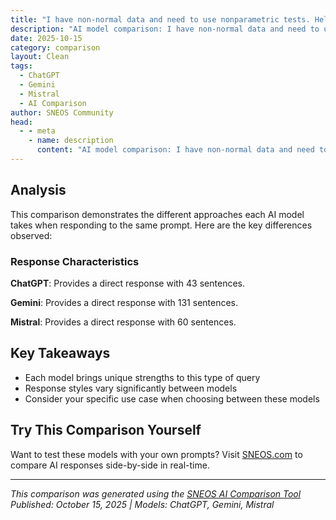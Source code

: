 ```yaml
---
title: "I have non-normal data and need to use nonparametric tests. Help me: 1) Decide when nonparametric tests are necessary vs transforming data"
description: "AI model comparison: I have non-normal data and need to use nonparametric tests. Help me: 1) Decide when nonparametric te..."
date: 2025-10-15
category: comparison
layout: Clean
tags:
  - ChatGPT
  - Gemini
  - Mistral
  - AI Comparison
author: SNEOS Community
head:
  - - meta
    - name: description
      content: "AI model comparison: I have non-normal data and need to use nonparametric tests. Help me: 1) Decide when nonparametric tests are necessary vs..."
---
```


<ChatComparison
  title="I have non-normal data and need to use nonparametric tests. Help me: 1) Decide when nonparametric tests are necessary vs transforming data"
  prompt="I have non-normal data and need to use nonparametric tests. Help me: 1) Decide when nonparametric tests are necessary vs transforming data"
  :responses='{"ChatGPT": "Deciding when to use nonparametric tests versus transforming your data is an important consideration in statistics, especially with non-normal data. Here are some guidelines to help you make that decision:\n\n### When to Use Nonparametric Tests:\n1. **Non-normality**: If your data are significantly non-normal, especially with small sample sizes, nonparametric tests are generally more appropriate.\n2. **Ordinal Data**: If your data are ordinal (ranked) or if measurements fall into categories without a meaningful zero point, nonparametric tests should be used.\n3. **Outliers**: Nonparametric tests are more robust to outliers. If your dataset contains extreme values that could skew the results of parametric tests, employ nonparametric alternatives.\n4. **Small Sample Sizes**: With small sample sizes, it\u0027s often difficult to meet the assumptions of parametric tests. Nonparametric tests require fewer assumptions about the dataset.\n5. **Unequal Variability**: If the assumption of homogeneity of variance (equal variances between groups) is violated, nonparametric tests can also be more appropriate.\n\n### When to Consider Transforming Data:\n1. **Slight Non-normality**: If your data is only slightly non-normal, transforming the data might make it closer to normal, allowing the use of parametric tests.\n2. **Known Transformations**: Some transformations (log, square root, etc.) are well-established for certain types of data (e.g., positive only). If you know a specific transformation can help, it might be worth trying.\n3. **Linear Relationships**: If you believe that transforming the data may help reveal a linear relationship between variables (particularly for regression analyses), this could justify a transformation.\n4. **Improving Interpretability**: Sometimes, transformations (like log transformations) can make the results easier to interpret, especially in the context of rates or proportions.\n5. **Testing Normality Post-Transformation**: After transformation, you can check the new data for normality using tests like the Shapiro-Wilk test or visual assessments like QQ plots.\n\n### General Steps to Decide:\n1. **Examine Your Data**: Perform descriptive statistics and visualizations (e.g., histograms, QQ plots) to assess normality and check for outliers.\n2. **Consider Sample Size**: Evaluate the size of your dataset. Smaller sizes may push you toward nonparametric methods due to the difficulty in meeting parametric assumptions.\n3. **Test Normality**: Conduct a normality test (like Shapiro-Wilk) to quantify how non-normal your data is.\n4. **Evaluate Transformations**: Apply potential transformations and re-evaluate normality.\n5. **Compare Results**: If both transformed and nonparametric test results lead you to similar conclusions, it may strengthen your findings.\n\n### Conclusion\nIf your data violate the assumptions needed for parametric tests due to non-normality, outliers, or small sample sizes, consider using nonparametric tests directly. If, however, you think that a transformation may meaningfully address these issues and bring your data into a suitable form for parametric analysis, apply the transformation and reassess the data. Ultimately, the choice depends on the nature of your data, your research questions, and the importance of meeting parametric assumptions for your analysis.", "Gemini": "It\u0027s a common and excellent question! Deciding between transforming your non-normal data and using nonparametric tests is a fundamental decision in statistical analysis. Both approaches aim to address the issue of violating the normality assumption required by many parametric tests, but they do so in different ways and have distinct implications.\n\nLet\u0027s break down when each approach is generally preferred.\n\n---\n\n## Understanding the Core Problem: Why Normality Matters\n\nParametric tests (like t-tests, ANOVA, Pearson correlation, linear regression) make assumptions about the distribution of your data, or more specifically, the distribution of the *residuals* (for regression) or the *sampling distribution of the mean*. Violating these assumptions can lead to:\n1.  **Inaccurate P-values:** You might incorrectly conclude a significant effect when there isn\u0027t one (Type I error) or miss a real effect (Type II error).\n2.  **Inefficient Estimates:** Your parameter estimates (e.g., means, regression coefficients) might not be the most precise.\n3.  **Invalid Confidence Intervals:** The intervals around your estimates might not truly contain the population parameter the stated percentage of the time.\n\n---\n\n## Option 1: Data Transformation\n\nData transformation involves applying a mathematical function to your data to change its distribution, ideally making it more closely approximate a normal distribution, stabilize variance, or linearize relationships.\n\n### When to Consider Data Transformation:\n\n1.  **If the Data Can Be \u0022Made\u0022 Normal:**\n    *   **Skewed Data:** Logarithmic (log), square root (sqrt), inverse (1/x) transformations are common for right-skewed data. Squaring or cubing can sometimes help left-skewed data (less common).\n    *   **Proportions/Percentages:** Arcsine square root transformation (arcsin(sqrt(x))) is often used for data bounded between 0 and 1.\n    *   **Count Data:** Log or square root transformations are frequently applied.\n    *   **Heteroscedasticity:** Transformations can also stabilize variance (make it homogeneous), which is another key assumption for many parametric tests.\n\n2.  **When Parametric Tests Offer Greater Power or Flexibility:**\n    *   If a transformation successfully normalizes your data and stabilizes variance, you can then proceed with the more powerful parametric tests (t-tests, ANOVA, linear regression, etc.).\n    *   Parametric tests often allow for more complex modeling (e.g., ANCOVA, mixed models, multi-level models) that might not have direct nonparametric equivalents or are harder to implement nonparametrically.\n\n3.  **When Your Research Question Focuses on Means (on the transformed scale):**\n    *   If the theoretical or practical interpretation of the *mean* on the transformed scale is acceptable or if you can back-transform and interpret the *median* or *geometric mean* (for log transforms).\n\n4.  **Large Sample Sizes:**\n    *   For very large sample sizes, even minor departures from normality can be \u0022statistically significant\u0022 when testing for normality, but the Central Limit Theorem often means that the sampling distribution of the *mean* will be approximately normal, making parametric tests robust to minor non-normality of the *raw data*. However, transformations can still be beneficial for variance stabilization or for more accurate inference.\n\n### Advantages of Data Transformation:\n\n*   **Utilize Powerful Parametric Tests:** Allows you to use tests that often have greater statistical power (ability to detect an effect if one exists) than their nonparametric counterparts *if assumptions are met*.\n*   **Wider Range of Statistical Tools:** Access to a broader suite of statistical models and techniques.\n*   **Interpretability (with care):** If the transformation has a theoretical basis (e.g., biological growth often follows a log-normal pattern), interpreting results on the transformed scale might be meaningful. Back-transforming can provide estimates on the original scale, though direct interpretation of means can be complex (e.g., the mean of log-transformed data is the log of the geometric mean of the original data).\n\n### Disadvantages of Data Transformation:\n\n*   **Interpretability:** This is the biggest drawback. Results are on the transformed scale (e.g., \u0022log-mean differences\u0022). Back-transforming can make results interpretable in the original units, but it can bias estimates of the *mean* and make confidence intervals asymmetrical. Often, the median is a more appropriate back-transformed measure.\n*   **Doesn\u0027t Always Work:** Not all data can be successfully normalized through transformation.\n*   **Arbitrary Choice:** Choosing the \u0022best\u0022 transformation can feel arbitrary if there\u0027s no theoretical justification.\n*   **Can Introduce Other Problems:** A transformation that normalizes one variable might violate another assumption (e.g., changing the relationship between variables in regression).\n*   **Outliers:** Transformations can sometimes reduce the impact of outliers, but they don\u0027t eliminate them. Extreme outliers can still skew transformed data.\n\n---\n\n## Option 2: Nonparametric Tests\n\nNonparametric tests are statistical methods that do not rely on strong assumptions about the distribution of your data. Instead, they often work with ranks or signs of the data.\n\n### When to Consider Nonparametric Tests:\n\n1.  **Naturally Non-Normal Data:**\n    *   **Ordinal Data:** If your data is inherently ordinal (e.g., Likert scales, rankings), nonparametric tests are almost always the appropriate choice as means are not well-defined.\n    *   **Heavily Skewed Data Where the Median is a More Meaningful Measure:** For data like income, reaction times, or pollutant concentrations, the mean can be heavily influenced by outliers, making the median a more robust and representative measure of central tendency. Nonparametric tests are excellent for comparing medians.\n    *   **Data with Bounded Limits:** (e.g., counts, proportions with many zeros or ones) where transformations are difficult or illogical.\n\n2.  **Small Sample Sizes:**\n    *   It\u0027s harder to assess normality with small samples, and parametric tests are less robust to violations when N is small. Nonparametric tests are often preferred here.\n\n3.  **Presence of Outliers:**\n    *   Nonparametric tests are inherently more robust to outliers because they operate on ranks, meaning an extreme value only contributes its rank position, not its exact magnitude.\n\n4.  **When Transformations Fail or Are Illogical:**\n    *   If you\u0027ve tried transformations and they haven\u0027t adequately normalized your data or stabilized variance, or if the resulting transformed scale is impossible to interpret meaningfully.\n\n### Advantages of Nonparametric Tests:\n\n*   **Fewer Assumptions:** They don\u0027t require normality or homogeneity of variance, making them widely applicable.\n*   **Robustness to Outliers:** They are less sensitive to extreme values.\n*   **Suitable for Ordinal Data:** The only appropriate choice for naturally ranked data.\n*   **Interpretability:** Results are directly on the original scale, often comparing medians, which can be very straightforward to explain.\n*   **Simplicity:** Often conceptually simpler to understand how they work (ranking data).\n\n### Disadvantages of Nonparametric Tests:\n\n*   **Less Statistical Power (if assumptions for parametric tests are met):** If the data *actually is* normal and meets parametric assumptions, nonparametric tests generally have slightly less power.\n*   **Limited Scope for Complex Models:** While there are nonparametric equivalents for many basic tests (Mann-Whitney U for t-test, Kruskal-Wallis for ANOVA), there are fewer established nonparametric options for complex models like multiple regression with many predictors, ANCOVA, or mixed-effects models (though robust methods and GLMs offer alternatives).\n*   **Interpretation for Rank Tests:** While often interpreted as \u0022differences in medians,\u0022 for some rank-based tests, the interpretation is more accurately \u0022stochastic superiority\u0022 (i.e., values from one group tend to be larger than values from another group), which isn\u0027t strictly about medians if the distributions differ in shape.\n\n---\n\n## The Decision Matrix: When to Choose Which\n\nHere\u0027s a flowchart of considerations:\n\n1.  **What\u0027s Your Research Question?**\n    *   Are you primarily interested in comparing **means**? (Leans towards transformation, if feasible)\n    *   Are you primarily interested in comparing **medians**, **ranks**, or overall **stochastic superiority**? (Leans towards nonparametric)\n\n2.  **Nature of Your Data:**\n    *   **Ordinal Scale?** -\u003E **Nonparametric (Definitely)**\n    *   **Count data, proportions, reaction times, income, heavily skewed data?** -\u003E Lean towards **Nonparametric** or **Generalized Linear Models (GLMs)**. Consider transformation if you\u0027re sure about the interpretation.\n    *   **Continuous, but mildly non-normal?** -\u003E Consider **Transformation**.\n\n3.  **Sample Size:**\n    *   **Small Sample (N \u003C 20-30 per group)?** -\u003E **Nonparametric (Strongly Consider)**. Parametric tests are less robust here.\n    *   **Large Sample (N \u003E 30 per group)?** -\u003E **Central Limit Theorem** makes parametric tests robust to minor non-normality of the *data* when testing means. Consider transformation if residuals are non-normal or variance is heterogeneous, or for greater power.\n\n4.  **Presence of Outliers:**\n    *   **Significant outliers impacting the mean?** -\u003E **Nonparametric (Preferred)** or use robust parametric methods (e.g., trimmed means, bootstrapping). Transformations might help, but often nonparametric is safer.\n\n5.  **Interpretability:**\n    *   **Can you easily explain results on a transformed scale?** (e.g., log-odds, geometric mean) -\u003E **Transformation**.\n    *   **Do you need results directly in original units, focusing on medians?** -\u003E **Nonparametric**.\n\n6.  **Complexity of Your Model:**\n    *   **Simple comparison (2 groups, \u003E2 groups, correlation)?** -\u003E Both transformation and nonparametric are viable.\n    *   **Complex Regression, ANCOVA, Mixed Models?** -\u003E **Transformation** (or more often, **Generalized Linear Models - GLMs**) is often necessary, as nonparametric equivalents are limited or complex.\n\n---\n\n## Hybrid \u0026 Modern Approaches (Important Considerations)\n\n*   **Robust Parametric Tests:** These are parametric tests designed to be less sensitive to violations of assumptions, particularly outliers. Examples include using **bootstrapping** for confidence intervals or using **trimmed means** for t-tests.\n*   **Generalized Linear Models (GLMs):** This is a powerful and often superior alternative to simple data transformation for many types of non-normal data. GLMs allow you to specify a non-normal distribution for your response variable (e.g., Poisson for count data, Gamma for skewed continuous data, Binomial for proportions) and a link function. This avoids the interpretability issues of transforming the response variable while still using a powerful, regression-based framework. If your data type fits one of the GLM families, this is often the *best* modern approach.\n*   **Checking Assumptions After Transformation:** Always check normality and homoscedasticity *after* applying a transformation. A transformation might solve one problem but create another.\n\n---\n\n## Conclusion\n\nThere\u0027s no single \u0022right\u0022 answer for all situations.\n\n*   **If your data is truly ordinal or has severe outliers, or if you prefer to discuss medians, nonparametric tests are often the most straightforward and robust choice.**\n*   **If you need the power and flexibility of parametric models for complex analyses, or if your data\u0027s underlying process makes sense on a transformed scale, data transformation (or even better, a GLM) can be very effective.**\n\nAlways start by visualizing your data (histograms, Q-Q plots, box plots) and considering the nature of your variables and your research question. If in doubt, it\u0027s often wise to try both approaches (if applicable) and see if your conclusions remain consistent, or consult with a statistician.", "Mistral": "Certainly! Deciding whether to use nonparametric tests or to transform your data depends on several factors, including the nature of your data, the assumptions of the statistical tests you plan to use, and the goals of your analysis. Here are some guidelines to help you make this decision:\n\n### When to Use Nonparametric Tests\n\n1. **Non-Normal Distribution**: If your data significantly deviates from a normal distribution, nonparametric tests are often more appropriate. Nonparametric tests do not assume normality and can handle skewed or heavy-tailed distributions.\n\n2. **Small Sample Size**: With small sample sizes, it can be difficult to assess normality accurately. Nonparametric tests are generally more robust in these situations.\n\n3. **Ordinal Data**: If your data is ordinal (i.e., it can be ranked but not measured on an interval or ratio scale), nonparametric tests are more suitable.\n\n4. **Outliers**: If your data contains outliers that cannot be reasonably removed or transformed, nonparametric tests are less sensitive to these extreme values.\n\n5. **Assumptions of Parametric Tests**: If your data violates other assumptions of parametric tests (e.g., homogeneity of variance), nonparametric tests may be more appropriate.\n\n### When to Transform Data\n\n1. **Mild Deviations from Normality**: If your data shows mild deviations from normality, transforming the data (e.g., using log, square root, or Box-Cox transformations) can often make it more normal, allowing you to use parametric tests.\n\n2. **Homogeneity of Variance**: Transformations can also help stabilize variance, making the data more suitable for parametric tests.\n\n3. **Interpretability**: If transforming the data makes it easier to interpret or if the transformed data still makes sense in the context of your research question, this can be a good approach.\n\n4. **Presence of Outliers**: If outliers can be reasonably transformed to reduce their impact, this can make parametric tests more appropriate.\n\n### Steps to Decide\n\n1. **Assess Normality**: Use graphical methods (e.g., histograms, Q-Q plots) and statistical tests (e.g., Shapiro-Wilk test) to assess the normality of your data.\n\n2. **Check Assumptions**: Verify other assumptions of parametric tests, such as homogeneity of variance.\n\n3. **Consider Sample Size**: If your sample size is small, be cautious about relying on parametric tests even if the data appears normal.\n\n4. **Evaluate Transformations**: If you decide to transform the data, evaluate whether the transformation effectively addresses the issues and whether the transformed data is still meaningful.\n\n5. **Choose Appropriate Tests**: Based on your assessment, choose the appropriate statistical tests. For nonparametric tests, common options include:\n   - **Mann-Whitney U Test**: For comparing two independent groups.\n   - **Wilcoxon Signed-Rank Test**: For comparing two related groups.\n   - **Kruskal-Wallis Test**: For comparing more than two independent groups.\n   - **Friedman Test**: For comparing more than two related groups.\n   - **Spearman\u0027s Rank Correlation**: For assessing the relationship between two variables.\n\n### Example Scenario\n\nSuppose you have a dataset with a skewed distribution and a small sample size. You want to compare two independent groups.\n\n1. **Assess Normality**: Use a Q-Q plot and the Shapiro-Wilk test to confirm the skewness.\n2. **Check Assumptions**: Verify if the variances are homogeneous.\n3. **Consider Transformations**: Attempt a log transformation to see if it normalizes the data.\n4. **Evaluate Transformations**: If the transformation does not sufficiently normalize the data or if the transformed data is difficult to interpret, opt for a nonparametric test.\n5. **Choose Test**: Use the Mann-Whitney U Test to compare the two groups.\n\nBy following these steps, you can make an informed decision about whether to use nonparametric tests or to transform your data."}' published-date="{DateTime.UtcNow:HH:mm}"
/>

## Analysis

This comparison demonstrates the different approaches each AI model takes when responding to the same prompt. Here are the key differences observed:

### Response Characteristics

**ChatGPT**: Provides a direct response with 43 sentences. 

**Gemini**: Provides a direct response with 131 sentences. 

**Mistral**: Provides a direct response with 60 sentences. 

## Key Takeaways

- Each model brings unique strengths to this type of query
- Response styles vary significantly between models
- Consider your specific use case when choosing between these models

## Try This Comparison Yourself

Want to test these models with your own prompts? Visit [SNEOS.com](https://sneos.com) to compare AI responses side-by-side in real-time.

---

*This comparison was generated using the [SNEOS AI Comparison Tool](https://sneos.com)*
*Published: October 15, 2025 | Models: ChatGPT, Gemini, Mistral*

